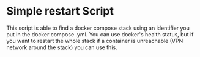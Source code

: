 # Simple restart Script

This script is able to find a docker compose stack using an identifier you put in the docker compose .yml.
You can use docker's health status, but if you want to restart the whole stack if a container is unreachable (VPN network around the stack) you can use this.

